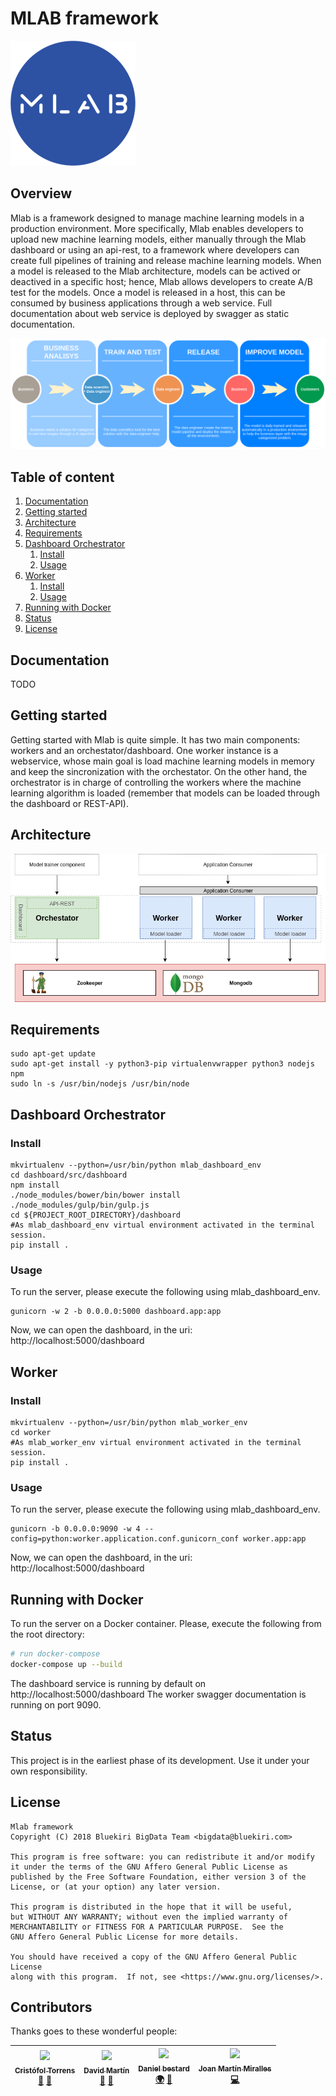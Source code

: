 # MLAB framework
![alt text](var/asserts/Mlab-Logo.png)
## Overview
Mlab is a framework designed to manage machine learning models in a production environment. More specifically, Mlab enables developers to upload new machine learning models, either manually through the Mlab dashboard or using an api-rest, to a framework where developers can create full pipelines of training and release machine learning models. When a model is released to the Mlab architecture, models can be actived or deactived in a specific host; hence, Mlab allows developers to create A/B test for the models. Once a model is released in a host, this can be consumed by business applications through a web service.
Full documentation about web service is deployed by swagger as static documentation.

![alt text](var/asserts/Mlab-UseCasePipeline.png)

## Table of content
1. [Documentation](#documentation)
2. [Getting started](#getting-started)
3. [Architecture](#Architecture)
4. [Requirements](#requirements)
5. [Dashboard Orchestrator](#dashboard-orchestrator)
    1. [Install](#install)
    2. [Usage](#usage)
6. [Worker](#worker)
    1. [Install](#install)
    2. [Usage](#usage)
7. [Running with Docker](#running-with-docker)
8. [Status](#status)
9. [License](#license)

## Documentation
TODO

## Getting started
Getting started with Mlab is quite simple. It has two main components: workers and an orchestator/dashboard. One worker instance is a webservice, whose main goal is load machine learning models in memory and keep the sincronization with the orchestator. On the other hand, the orchestrator is in charge of controlling the workers where the machine learning algorithm is loaded (remember that models can be loaded through the dashboard or REST-API).
## Architecture
![alt text](var/asserts/Mlab-Architecture.png)

## Requirements
```
sudo apt-get update
sudo apt-get install -y python3-pip virtualenvwrapper python3 nodejs npm 
sudo ln -s /usr/bin/nodejs /usr/bin/node
```
## Dashboard Orchestrator

### Install
```
mkvirtualenv --python=/usr/bin/python mlab_dashboard_env
cd dashboard/src/dashboard 
npm install 
./node_modules/bower/bin/bower install 
./node_modules/gulp/bin/gulp.js 
cd ${PROJECT_ROOT_DIRECTORY}/dashboard
#As mlab_dashboard_env virtual environment activated in the terminal session.
pip install .
```
### Usage

To run the server, please execute the following using mlab_dashboard_env.  
```
gunicorn -w 2 -b 0.0.0.0:5000 dashboard.app:app
```

Now, we can open the dashboard, in the uri: http://localhost:5000/dashboard

## Worker

### Install
```
mkvirtualenv --python=/usr/bin/python mlab_worker_env
cd worker
#As mlab_worker_env virtual environment activated in the terminal session.
pip install .
```
### Usage

To run the server, please execute the following using mlab_dashboard_env.  
```
gunicorn -b 0.0.0.0:9090 -w 4 --config=python:worker.application.conf.gunicorn_conf worker.app:app
```

Now, we can open the dashboard, in the uri: http://localhost:5000/dashboard

## Running with Docker

To run the server on a Docker container. Please, execute the following from the root directory:

```bash
# run docker-compose
docker-compose up --build
```
The dashboard service is running by default on http://localhost:5000/dashboard
The worker swagger documentation is running on port 9090.

## Status
This project is in the earliest phase of its development. Use it under your own responsibility.

## License 

    Mlab framework
    Copyright (C) 2018 Bluekiri BigData Team <bigdata@bluekiri.com>

    This program is free software: you can redistribute it and/or modify
    it under the terms of the GNU Affero General Public License as
    published by the Free Software Foundation, either version 3 of the
    License, or (at your option) any later version.

    This program is distributed in the hope that it will be useful,
    but WITHOUT ANY WARRANTY; without even the implied warranty of
    MERCHANTABILITY or FITNESS FOR A PARTICULAR PURPOSE.  See the
    GNU Affero General Public License for more details.

    You should have received a copy of the GNU Affero General Public License
    along with this program.  If not, see <https://www.gnu.org/licenses/>.
    
## Contributors
Thanks goes to these wonderful people:

<!-- ALL-CONTRIBUTORS-LIST:START - Do not remove or modify this section -->
<!-- prettier-ignore -->
| [<img src="https://avatars1.githubusercontent.com/u/1277789?s=460&v=4" width="100px;"/><br /><sub><b>Cristófol Torrens</b></sub>](https://github.com/piffall)<br />[🤔](#ideas-planning "Ideas & Planning")  [🐛](#bugs-reports "Bugs reports") | [<img src="https://avatars2.githubusercontent.com/u/243109?s=460&v=4" width="100px;"/><br /><sub><b>David Martín</b></sub>](https://github.com/sukiweb)<br />[🤔](#ideas-planning "Ideas & Planning")  [🐛](#bugs-reports "Bugs reports") | [<img src="https://media.licdn.com/dms/image/C5603AQFHPKR4FwKI8A/profile-displayphoto-shrink_800_800/0?e=1534982400&v=beta&t=D_AVrncaOb6_rFHeJplIm-Oojwayjv7VottY9AzkNDo" width="100px;"/><br /><sub><b>Daniel bestard</b></sub>](https://www.linkedin.com/in/daniel-bestard-delgado-10984452/)<br />[🌍]("Documentation") [🤔](#ideas-planning "Ideas & Planning") | [<img src="https://media.licdn.com/dms/image/C5103AQGYz1mzugWKWw/profile-displayphoto-shrink_800_800/0?e=1534982400&v=beta&t=4l9Nc-C7-qM3xnjpHQgMUEa2inPPpWVz8uVSQcBM5fc" width="100px;"/><br /><sub><b>Joan Martín Miralles</b></sub>](https://www.linkedin.com/in/juanjosemartinmiralles/)<br /> [💻 ](#code "Code") |
| :---: | :---: | :---: | :---: | 
<!-- ALL-CONTRIBUTORS-LIST:END -->

 